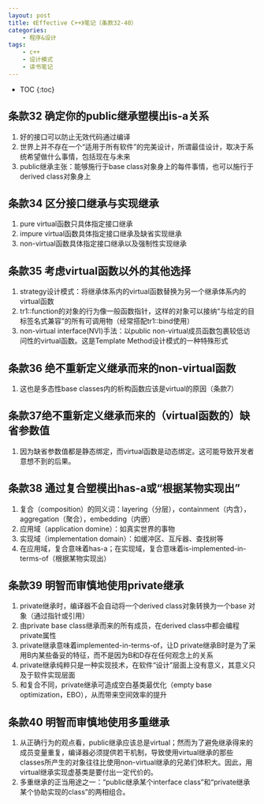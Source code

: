 ```yaml
---
layout: post
title: 《Effective C++》笔记（条款32-40）
categories:
    - 程序&设计
tags:
    - c++
    - 设计模式
    - 读书笔记
---
```


* TOC
{:toc}

## 条款32 确定你的public继承塑模出is-a关系

1. 好的接口可以防止无效代码通过编译
2. 世界上并不存在一个“适用于所有软件”的完美设计，所谓最佳设计，取决于系统希望做什么事情，包括现在与未来
3. public继承主张：能够施行于base class对象身上的每件事情，也可以施行于derived class对象身上

## 条款34 区分接口继承与实现继承

1. pure virtual函数只具体指定接口继承
2. impure virtual函数具体指定接口继承及缺省实现继承
3. non-virtual函数具体指定接口继承以及强制性实现继承

## 条款35 考虑virtual函数以外的其他选择

1. strategy设计模式：将继承体系内的virtual函数替换为另一个继承体系内的virtual函数
2. tr1::function的对象的行为像一般函数指针，这样的对象可以接纳“与给定的目标签名式兼容”的所有可调用物（经常搭配tr1::bind使用）
3. non-virtual interface(NVI)手法：以public non-virtual成员函数包裹较低访问性的virtual函数。这是Template Method设计模式的一种特殊形式

## 条款36 绝不重新定义继承而来的non-virtual函数

1. 这也是多态性base classes内的析构函数应该是virtual的原因（条款7）

## 条款37绝不重新定义继承而来的（virtual函数的）缺省参数值

1. 因为缺省参数值都是静态绑定，而virtual函数是动态绑定。这可能导致开发者意想不到的后果。

## 条款38 通过复合塑模出has-a或“根据某物实现出”

1. 复合（composition）的同义词：layering（分层），containment（内含），aggregation（聚合），embedding（内嵌）
2. 应用域（application domine）：如真实世界的事物
3. 实现域（implementation domain）：如缓冲区、互斥器、查找树等
4. 在应用域，复合意味着has-a；在实现域，复合意味着is-implemented-in-terms-of（根据某物实现出）

## 条款39 明智而审慎地使用private继承

1. private继承时，编译器不会自动将一个derived class对象转换为一个base 对象（通过指针或引用）
2. 由private base class继承而来的所有成员，在derived class中都会编程private属性
3. private继承意味着implemented-in-terms-of，让D private继承B时是为了采用B内某些备妥的特征，而不是因为B和D存在任何观念上的关系
4. private继承纯粹只是一种实现技术，在软件“设计”层面上没有意义，其意义只及于软件实现层面
5. 和复合不同，private继承可造成空白基类最优化（empty base optimization，EBO），从而带来空间效率的提升

## 条款40 明智而审慎地使用多重继承

1. 从正确行为的观点看，public继承应该总是virtual；然而为了避免继承得来的成员变量重复，编译器必须提供若干机制，导致使用virtual继承的那些classes所产生的对象往往比使用non-virtual继承的兄弟们体积大。因此，用virtual继承实现虚基类是要付出一定代价的。
2. 多重继承的正当用途之一：“public继承某个interface class”和“private继承某个协助实现的class”的两相组合。
